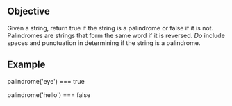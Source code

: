 ## Objective

Given a string, return true if the string is a palindrome or false if it is not. Palindromes are strings that form the same word if it is reversed. *Do* include spaces and punctuation in determining if the string is a palindrome.

## Example

palindrome('eye') === true

palindrome('hello') === false